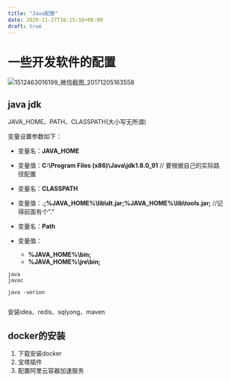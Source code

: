 ```yaml
---
title: "Java配置"
date: 2020-11-27T16:15:10+08:00
draft: true
---
```


# 一些开发软件的配置

![1512463016199_微信截图_20171205163558](https://gitee.com/yiyehub/CND/raw/main/1512463016199_%E5%BE%AE%E4%BF%A1%E6%88%AA%E5%9B%BE_20171205163558.png)

## java jdk





JAVA_HOME、PATH、CLASSPATH(大小写无所谓)

变量设置参数如下：

- 变量名：**JAVA_HOME**
- 变量值：**C:\Program Files (x86)\Java\jdk1.8.0_91**     // 要根据自己的实际路径配置

- 变量名：**CLASSPATH**
- 变量值：**.;%JAVA_HOME%\lib\dt.jar;%JAVA_HOME%\lib\tools.jar;**     //记得前面有个"."

- 变量名：**Path**
- 变量值：
  - **%JAVA_HOME%\bin;**
  - **%JAVA_HOME%\jre\bin;**

```
java 
javac

java -verion 


```





安装idea、redis、sqlyong、maven



## docker的安装

1. 下载安装docker
2. 宝塔插件
3. 配置阿里云容器加速服务







